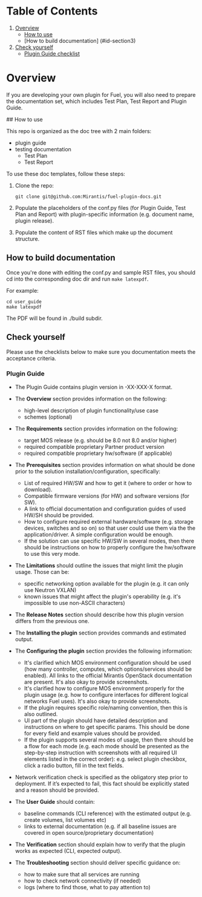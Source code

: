 # Table of Contents
1. [Overview](#id-section1)
   * [How to use](#id-section2)
   * [How to build documentation] (#id-section3)
2. [Check yourself](#id-section4)
   * [Plugin Guide checklist](#id-section5)

<div id='id-section1'/>

# Overview

If you are developing your own plugin for Fuel, you will also need to prepare
the documentation set, which includes Test Plan, Test Report and Plugin Guide.

<div id='id-section2'/>
## How to use

This repo is organized as the doc tree with 2 main folders:
- plugin guide
- testing documentation
  - Test Plan
  - Test Report

To use these doc templates, follow these steps:

1. Clone the repo:

   `git clone git@github.com:Mirantis/fuel-plugin-docs.git`

2. Populate the placeholders of the conf.py files (for Plugin Guide, Test
   Plan and Report) with plugin-specific information (e.g. document name,
   plugin release).

3. Populate the content of RST files which make up the document structure.

<div id='id-section3'/>

## How to build documentation

Once you're done with editing the conf.py and sample RST files, you should cd
into the corresponding doc dir and run `make latexpdf`.

For example:
```
cd user_guide
make latexpdf
```

The PDF will be found in ./build subdir.

<div id='id-section4'/>

## Check yourself

Please use the checklists below to make sure you documentation
meets the acceptance criteria.

<div id='id-section5'/>

### Plugin Guide

* The Plugin Guide contains plugin version in <fuel-plugin-name>-XX-XXX-X
  format.
* The **Overview** section provides information on the following:

  * high-level description of plugin functionality/use case
  * schemes (optional)

* The **Requirements** section provides information on the following:

  * target MOS release (e.g. should be 8.0 not 8.0 and/or higher)
  * required compatible proprietary Partner product version
  * required compatible proprietary hw/software (if applicable)

* The **Prerequisites** section provides information on what should be done
  prior to the solution installation/configuration, specifically:

  * List of required HW/SW and how to get it (where to order or how to
    download).
  * Compatible firmware versions (for HW) and software versions (for SW).
  * A link to official documentation and configuration guides of used HW/SH
    should be provided.
  * How to configure required external hardware/software (e.g. storage devices,
    switches and so on) so that user could use them via the the
    application/driver. A simple configuration would be enough.
  * If the solution can use specific HW/SW in several modes, then there should
    be instructions on how to properly configure the hw/software to use this
    very mode.

* The **Limitations** should outline the issues that might limit the plugin
  usage. Those can be:

  * specific networking option available for the plugin (e.g. it can only use
    Neutron VXLAN)
  * known issues that might affect the plugin's operability (e.g. it's
    impossible to use non-ASCII characters)

* The **Release Notes** section should describe how this plugin version
  differs from the previous one.
* The **Installing the plugin** section provides commands and estimated output.
* The **Configuring the plugin** section provides the following information:

  * It's clarified which MOS environment configuration should be used (how
    many controller, computes, which options/services should be enabled). All
    links to the official Mirantis OpenStack documentation are present. It's
    also okay to provide screenshots.
  * It's clarified how to configure MOS environment properly for the plugin
    usage (e.g. how to configure interfaces for different logical networks
    Fuel uses). It's also okay to provide screenshots.
  * If the plugin requires specific role/naming convention, then this is also
    outlined.
  * UI part of the plugin should have detailed description and instructions on
    where to get specific params. This should be done for every field and
    example values should be provided.
  * If the plugin supports several modes of usage, then there should be a flow
    for each mode (e.g. each mode should be presented as the step-by-step
    instruction with screenshots with all required UI elements listed in the
    correct order): e.g. select plugin checkbox, click a radio button, fill
    in the text fields.

 * Network verification check is specified as the obligatory step prior to
   deployment. If it’s expected to fail, this fact should be explicitly stated
   and a reason should be provided.
* The **User Guide** should contain:

  * baseline commands (CLI reference) with the estimated output (e.g. create
    volumes, list volumes etc)
  * links to external documentation (e.g. if all baseline issues are covered
    in open source/proprietary  documentation) 

* The **Verification** section should explain how to verify that the plugin
  works as expected (CLI, expected output).
* The **Troubleshooting** section should deliver specific guidance on:

  * how to make sure that all services are running
  * how to check network connectivity (if needed)
  * logs (where to find those, what to pay attention to)
